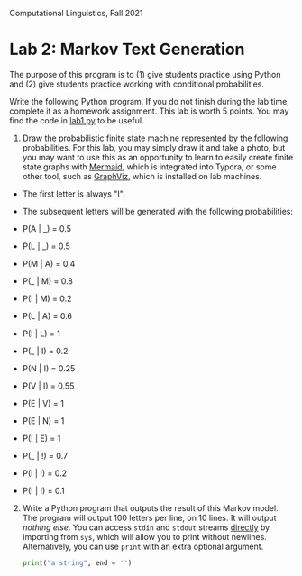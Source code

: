 Computational Linguistics, Fall 2021

# Lab 2: Markov Text Generation

The purpose of this program is to (1) give students practice using Python and (2) give students practice working with conditional probabilities. 

Write the following Python program.  If you do not finish during the lab time, complete it as a homework assignment. This lab is worth 5 points.  You may find the code in [lab1.py](code/lab1.py) to be useful.

1. Draw the probabilistic finite state machine represented by the following probabilities.  For this lab, you may simply draw it and take a photo, but you may want to use this as an opportunity to learn to easily create finite state graphs with [Mermaid](https://support.typora.io/Draw-Diagrams-With-Markdown/), which is integrated into Typora, or some other tool, such as [GraphViz](https://graphviz.org/Gallery/directed/fsm.html), which is installed on lab machines.

- The first letter is always "I".

- The subsequent letters will be generated with the following probabilities:

  

- P(A | _) = 0.5

- P(L | _) = 0.5

- P(M | A) = 0.4

- P(_ | M) = 0.8

- P(! | M) = 0.2

- P(L | A) = 0.6

- P(I | L) = 1

- P(_ | I) = 0.2

- P(N | I) = 0.25

- P(V | I) = 0.55

- P(E | V) = 1

- P(E | N) = 1

- P(! | E) = 1

- P(_ | !) = 0.7

- P(I | !) = 0.2

- P(! | !) = 0.1

  

2. Write a Python program that outputs the result of this Markov model. The program will output 100 letters per line, on 10 lines.  It will output *nothing else*.  You can access `stdin` and `stdout` streams [directly](https://www.geeksforgeeks.org/difference-between-input-and-sys-stdin-readline/) by importing from `sys`, which will allow you to print without newlines.  Alternatively, you can use `print` with an extra optional argument. 

   ```python
   print("a string", end = '')
   ```

   